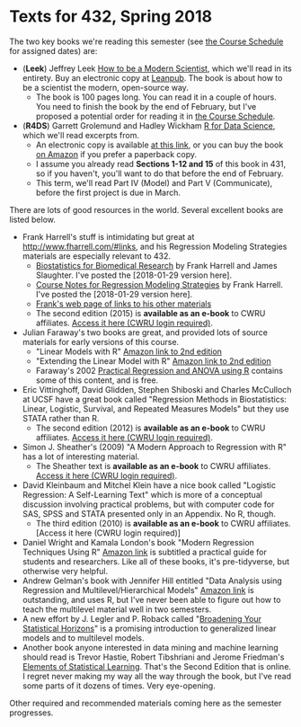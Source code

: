 # Texts for 432, Spring 2018

The two key books we're reading this semester (see [the Course Schedule](https://github.com/THOMASELOVE/432-2018/blob/master/SCHEDULE.md) for assigned dates) are:

- (**Leek**) Jeffrey Leek [How to be a Modern Scientist](https://leanpub.com/modernscientist), which we'll read in its entirety. Buy an electronic copy at [Leanpub](https://leanpub.com/modernscientist). The book is about how to be a scientist the modern, open-source way.
    - The book is 100 pages long. You can read it in a couple of hours. You need to finish the book by the end of February, but I've proposed a potential order for reading it in [the Course Schedule](https://github.com/THOMASELOVE/432-2018/blob/master/SCHEDULE.md). 
- (**R4DS**) Garrett Grolemund and Hadley Wickham [R for Data Science](http://r4ds.had.co.nz/), which we'll read excerpts from. 
    - An electronic copy is available [at this link](http://r4ds.had.co.nz/), or you can buy the book [on Amazon](https://www.amazon.com/Data-Science-Transform-Visualize-Model/dp/1491910399/ref=sr_1_3?ie=UTF8&qid=1515951123&sr=8-3&keywords=r+for+data+science) if you prefer a paperback copy.
    - I assume you already read **Sections 1-12 and 15** of this book in 431, so if you haven't, you'll want to do that before the end of February.
    - This term, we'll read Part IV (Model) and Part V (Communicate), before the first project is due in March.

There are lots of good resources in the world. Several excellent books are listed below. 

- Frank Harrell's stuff is intimidating but great at http://www.fharrell.com/#links, and his Regression Modeling Strategies materials are especially relevant to 432.
    - [Biostatistics for Biomedical Research](http://fharrell.com/doc/bbr.pdf) by Frank Harrell and James Slaughter. I've posted the [2018-01-29 version here].
    - [Course Notes for Regression Modeling Strategies](http://fharrell.com/doc/rms.pdf) by Frank Harrell. I've posted the [2018-01-29 version here].
    - [Frank's web page of links to his other materials](http://www.fharrell.com/#links)
    - The second edition (2015) is **available as an e-book** to CWRU affiliates. [Access it here (CWRU login required)](https://drive.google.com/drive/folders/1vN8dfqtz-hGyu7hrsPpBRnJptKI1B0BV?usp=sharing).
- Julian Faraway's two books are great, and provided lots of source materials for early versions of this course.
    - "Linear Models with R" [Amazon link to 2nd edition](https://www.amazon.com/Linear-Models-Chapman-Statistical-Science/dp/1439887330/ref=sr_1_2?s=books&ie=UTF8&qid=1517953413&sr=1-2&refinements=p_27%3AJulian+J.+Faraway) 
    - "Extending the Linear Model with R" [Amazon link to 2nd edition](https://www.amazon.com/Extending-Linear-Model-Generalized-Nonparametric/dp/149872096X/ref=sr_1_1?s=books&ie=UTF8&qid=1517953413&sr=1-1&refinements=p_27%3AJulian+J.+Faraway) 
    - Faraway's 2002 [Practical Regression and ANOVA using R](https://github.com/THOMASELOVE/432-2018/blob/master/texts/Faraway-PRA.pdf) contains some of this content, and is free.
- Eric Vittinghoff, David Glidden, Stephen Shiboski and Charles McCulloch at UCSF have a great book called "Regression Methods in Biostatistics: Linear, Logistic, Survival, and Repeated Measures Models" but they use STATA rather than R.
    - The second edition (2012) is **available as an e-book** to CWRU affiliates. [Access it here (CWRU login required)](https://drive.google.com/drive/folders/1vN8dfqtz-hGyu7hrsPpBRnJptKI1B0BV?usp=sharing).
- Simon J. Sheather's (2009) "A Modern Approach to Regression with R" has a lot of interesting material.
    - The Sheather text is **available as an e-book** to CWRU affiliates. [Access it here (CWRU login required)](https://drive.google.com/drive/folders/1vN8dfqtz-hGyu7hrsPpBRnJptKI1B0BV?usp=sharing).
- David Kleinbaum and Mitchel Klein have a nice book called "Logistic Regression: A Self-Learning Text" which is more of a conceptual discussion involving practical problems, but with computer code for SAS, SPSS and STATA presented only in an Appendix. No R, though.
    - The third edition (2010) is **available as an e-book** to CWRU affiliates. [Access it here (CWRU login required)]
- Daniel Wright and Kamala London's book "Modern Regression Techniques Using R" [Amazon link](https://www.amazon.com/Modern-Regression-Techniques-Using-2009-03-05/dp/B01FKWRTE2/ref=sr_1_3?ie=UTF8&qid=1517954445&sr=8-3&keywords=Wright+and+London+regression) is subtitled a practical guide for students and researchers. Like all of these books, it's pre-tidyverse, but otherwise very helpful.
- Andrew Gelman's book with Jennifer Hill entitled "Data Analysis using Regression and Multilevel/Hierarchical Models" [Amazon link](https://www.amazon.com/Analysis-Regression-Multilevel-Hierarchical-Models/dp/052168689X/ref=sr_1_1?ie=UTF8&qid=1517958832&sr=8-1&keywords=andrew+gelman) is outstanding, and uses R, but I've never been able to figure out how to teach the multilevel material well in two semesters.
- A new effort by J. Legler and P. Roback called "[Broadening Your Statistical Horizons](https://bookdown.org/roback/bookdown-bysh/)" is a promising introduction to generalized linear models and to multilevel models.
- Another book anyone interested in data mining and machine learning should read is Trevor Hastie, Robert Tibshriani and Jerome Friedman's [Elements of Statistical Learning](https://web.stanford.edu/~hastie/Papers/ESLII.pdf). That's the Second Edition that is online. I regret never making my way all the way through the book, but I've read some parts of it dozens of times. Very eye-opening.

Other required and recommended materials coming here as the semester progresses.
